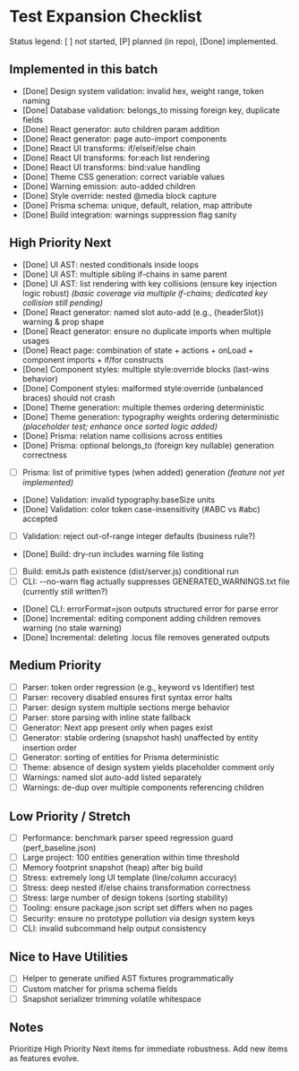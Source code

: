 # Test Expansion Checklist

Status legend: [ ] not started, [P] planned (in repo), [Done] implemented.

## Implemented in this batch
- [Done] Design system validation: invalid hex, weight range, token naming
- [Done] Database validation: belongs_to missing foreign key, duplicate fields
- [Done] React generator: auto children param addition
- [Done] React generator: page auto-import components
- [Done] React UI transforms: if/elseif/else chain
- [Done] React UI transforms: for:each list rendering
- [Done] React UI transforms: bind:value handling
- [Done] Theme CSS generation: correct variable values
- [Done] Warning emission: auto-added children
- [Done] Style override: nested @media block capture
- [Done] Prisma schema: unique, default, relation, map attribute
- [Done] Build integration: warnings suppression flag sanity

## High Priority Next
- [Done] UI AST: nested conditionals inside loops
- [Done] UI AST: multiple sibling if-chains in same parent
- [Done] UI AST: list rendering with key collisions (ensure key injection logic robust) *(basic coverage via multiple if-chains; dedicated key collision still pending)*
- [Done] React generator: named slot auto-add (e.g., {headerSlot}) warning & prop shape
- [Done] React generator: ensure no duplicate imports when multiple usages
- [Done] React page: combination of state + actions + onLoad + component imports + if/for constructs
- [Done] Component styles: multiple style:override blocks (last-wins behavior)
- [Done] Component styles: malformed style:override (unbalanced braces) should not crash
- [Done] Theme generation: multiple themes ordering deterministic
- [Done] Theme generation: typography weights ordering deterministic *(placeholder test; enhance once sorted logic added)*
- [Done] Prisma: relation name collisions across entities
- [Done] Prisma: optional belongs_to (foreign key nullable) generation correctness
- [ ] Prisma: list of primitive types (when added) generation *(feature not yet implemented)*
- [Done] Validation: invalid typography.baseSize units
- [Done] Validation: color token case-insensitivity (#ABC vs #abc) accepted
- [ ] Validation: reject out-of-range integer defaults (business rule?)
- [Done] Build: dry-run includes warning file listing
- [ ] Build: emitJs path existence (dist/server.js) conditional run
- [ ] CLI: --no-warn flag actually suppresses GENERATED_WARNINGS.txt file (currently still written?)
- [Done] CLI: errorFormat=json outputs structured error for parse error
- [Done] Incremental: editing component adding children removes warning (no stale warning)
- [Done] Incremental: deleting .locus file removes generated outputs

## Medium Priority
- [ ] Parser: token order regression (e.g., keyword vs Identifier) test
- [ ] Parser: recovery disabled ensures first syntax error halts
- [ ] Parser: design system multiple sections merge behavior
- [ ] Parser: store parsing with inline state fallback
- [ ] Generator: Next app present only when pages exist
- [ ] Generator: stable ordering (snapshot hash) unaffected by entity insertion order
- [ ] Generator: sorting of entities for Prisma deterministic
- [ ] Theme: absence of design system yields placeholder comment only
- [ ] Warnings: named slot auto-add listed separately
- [ ] Warnings: de-dup over multiple components referencing children

## Low Priority / Stretch
- [ ] Performance: benchmark parser speed regression guard (perf_baseline.json)
- [ ] Large project: 100 entities generation within time threshold
- [ ] Memory footprint snapshot (heap) after big build
- [ ] Stress: extremely long UI template (line/column accuracy)
- [ ] Stress: deep nested if/else chains transformation correctness
- [ ] Stress: large number of design tokens (sorting stability)
- [ ] Tooling: ensure package.json script set differs when no pages
- [ ] Security: ensure no prototype pollution via design system keys
- [ ] CLI: invalid subcommand help output consistency

## Nice to Have Utilities
- [ ] Helper to generate unified AST fixtures programmatically
- [ ] Custom matcher for prisma schema fields
- [ ] Snapshot serializer trimming volatile whitespace

## Notes
Prioritize High Priority Next items for immediate robustness. Add new items as features evolve.
